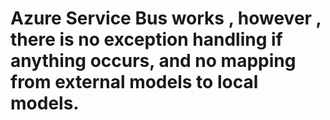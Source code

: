 # Azure Service Bus works , however , there is no exception handling if anything occurs, and no mapping from external models to local models.
